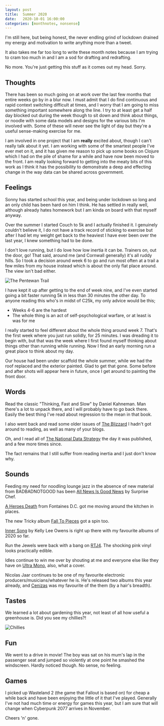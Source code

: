 ```yaml
---
layout: post
title:  Summer 2020
date:   2020-10-01 16:00:00
categories: [monthnotes, nonsense]
---
```


I'm still here, but being honest, the never endling grind of lockdown drained my energy and motivation to write anything more than a tweet.

It also takes me far too long to write these month notes because I am trying to cram too much in and I am a sod for drafting and redrafting.

No more. You're just getting this stuff as it comes out my head. Sorry.

## Thoughts
There has been so much going on at work over the last few months that entire weeks go by in a blur now. I must admit that I do find continuous and rapid context switching difficult at times, and I worry that I am going to miss something important somewhere along the line. I try to at least get a half day blocked out during the week though to sit down and think about things, or noodle with some data models and designs for the various bits I'm involved with. Some of these will never see the light of day but they're a useful sense-making exercise for me.

I am involved in one project that I am **really** excited about, though I can't really talk about it yet. I am working with some of the smartest people I've ever met on it, and it has given me reason to pick up some books on Clojure which I had on the pile of shame for a while and have now been moved to the front. I am really looking forward to getting into the meaty bits of this work as I think it has the possibility to demonstrate a deep and effecting change in the way data can be shared across government.

## Feelings
Sonny has started school this year, and being under lockdown so long and an only child has been hard on him I think. He has settled in really well, although already hates homework but I am kinda on board with that myself anyway.

Over the summer I started Couch to 5k and I actually finished it. I genuinely couldn't believe it, I do not have a track record of sticking to exercise but after I had let my weight get back to the heaviest I have ever been over the last year, I knew something had to be done.

I don't love running, but I do love how low inertia it can be. Trainers on, out the door, go! That said, around me (and Cornwall generally) it's all ruddy hills. So I took a decision around week 6 to go and run most often at a trail a few miles from my house instead which is about the only flat place around. The view isn't bad either.

![The Pentewan Trail](/my-wee-blog/images/pentewan.jpg)

I have kept it up after getting to the end of week nine, and I've even started going a bit faster running 5k in less than 30 minutes the other day. To anyone reading this who's in midst of C25k, my only advice would be this;

-   Weeks 4-6 are the hardest
-   The whole thing is an act of self-psychological warfare, or at least is was for me

I really started to feel different about the whole thing around week 7. That's the first week where you just run solidly, for 25 minutes. I was dreading it to begin with, but that was the week where I first found myself thinking about things other than running while running. Now I find an early morning run a great place to think about my day.

Our house had been under scaffold the whole summer, while we had the roof replaced and the exterior painted. Glad to get that gone. Some before and after shots will appear here in future, once I get around to painting the front door.

## Words
Read the classic "Thinking, Fast and Slow" by Daniel Kahneman. Man there's a lot to unpack there, and I will probably have to go back there. Easily the best thing I've read about regression to the mean in that book.

I also went back and read some older issues of [The Blizzard](https://www.theblizzard.co.uk/) I hadn't got around to reading, as well as many of your blogs.

Oh, and I read all of [The National Data Strategy](https://www.gov.uk/government/publications/uk-national-data-strategy/national-data-strategy) the day it was published, and a few more times since.

The fact remains that I still suffer from reading inertia and I just don't know why.

## Sounds
Feeding my need for noodling lounge jazz in the absence of new material from BADBADNOTGOOD has been [All News Is Good News](https://www.youtube.com/playlist?list=OLAK5uy_kKXL2I21Jwuhw5DdJAybszghTuOdSflfw) by Surprise Chef.

[A Heroes Death](https://www.youtube.com/playlist?list=OLAK5uy_nGZVDEsNI_3DfnCWteRyrA9YaaurQcSnE) from Fontaines D.C. got me moving around the kitchen in places.

The new Tricky album [Fall To Pieces](https://www.youtube.com/playlist?list=OLAK5uy_kLyCbj_ITvAFQrn6VTYmtvhz75ZSVGAho) got a spin too.

[Inner Song](https://www.youtube.com/playlist?list=OLAK5uy_mdxim3aNXoW8d2EDR_SoaEU8D9HG4WhRg) by Kelly Lee Owens is right up there with my favourite albums of 2020 so far.

Run the Jewels were back with a bang on [RTJ4](https://www.youtube.com/playlist?list=OLAK5uy_mvMCZYpjEuV-jZUZs_6AH2ErVgQaDGn0Q). The shocking pink vinyl looks practically edible.

Idles continue to win me over by shouting at me and everyone else like they have on [Ultra Mono](https://www.youtube.com/playlist?list=OLAK5uy_lHXccxNwEpUFxCATfBuxtDUml-DnLFC_A), also, what a cover.

Nicolas Jaar continues to be one of my favourite electronic producers/musicians/whatever he is. He's released two albums this year already, and [Cenizas](https://www.youtube.com/playlist?list=OLAK5uy_ly0m5pAgAmp2Upt14ruifTMrQhOuMSglE) was my favourite of the them (by a hair's breadth).

## Tastes
We learned a lot about gardening this year, not least of all how useful a greenhouse is. Did you see my chillies?!

![Chillies](/my-wee-blog/images/chillies.jpg)

## Fun
We went to a drive in movie! The boy was sat on his mum's lap in the passenger seat and jumped so violently at one point he smashed the windscreen. Hardly noticed though. No sense, no feeling.

## Games
I picked up Wasteland 2 (the game that Fallout is based on) for cheap a while back and have been enjoying the little of it that I've played. Generally I've not had much time or energy for games this year, but I am sure that will change when Cyberpunk 2077 arrives in November.

Cheers 'n' gone.
